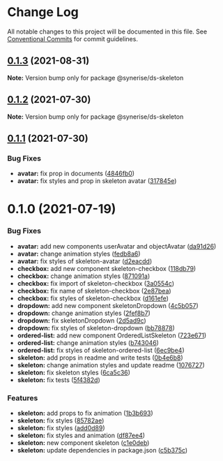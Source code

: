# Change Log

All notable changes to this project will be documented in this file.
See [Conventional Commits](https://conventionalcommits.org) for commit guidelines.

## [0.1.3](https://github.com/Synerise/synerise-design/compare/@synerise/ds-skeleton@0.1.2...@synerise/ds-skeleton@0.1.3) (2021-08-31)

**Note:** Version bump only for package @synerise/ds-skeleton





## [0.1.2](https://github.com/Synerise/synerise-design/compare/@synerise/ds-skeleton@0.1.1...@synerise/ds-skeleton@0.1.2) (2021-07-30)

**Note:** Version bump only for package @synerise/ds-skeleton





## [0.1.1](https://github.com/Synerise/synerise-design/compare/@synerise/ds-skeleton@0.1.0...@synerise/ds-skeleton@0.1.1) (2021-07-30)


### Bug Fixes

* **avatar:** fix prop in documents ([4846fb0](https://github.com/Synerise/synerise-design/commit/4846fb0eb58a6edc621400eaeecf8fcb9150804b))
* **avatar:** fix styles and prop in skeleton avatar ([317845e](https://github.com/Synerise/synerise-design/commit/317845ed1b044fb9b5cf4e613e7f8baec2d1a247))





# 0.1.0 (2021-07-19)


### Bug Fixes

* **avatar:** add new components userAvatar and objectAvatar ([da91d26](https://github.com/Synerise/synerise-design/commit/da91d2669d6c541c0e0f7c62aab88fa012899783))
* **avatar:** change animation styles ([fedb8a6](https://github.com/Synerise/synerise-design/commit/fedb8a669cf56034568f0b4f8a564f4329272cec))
* **avatar:** fix styles of skeleton-avatar ([d2eacdd](https://github.com/Synerise/synerise-design/commit/d2eacdd35bccbc789453e31a811f19edd5764ecb))
* **checkbox:** add new component skeleton-checkbox ([118db79](https://github.com/Synerise/synerise-design/commit/118db7969353b4a4666991bdd1c0870bd5f9a9b5))
* **checkbox:** change animation styles ([871091a](https://github.com/Synerise/synerise-design/commit/871091a4efebdc564ce741a5aa1f1f069cb1a4be))
* **checkbox:** fix import of skeleton-checkbox ([3a0554c](https://github.com/Synerise/synerise-design/commit/3a0554cb88aa1b34c5671d285ab2f87582ba651f))
* **checkbox:** fix name of skeleton-checkbox ([2e87bea](https://github.com/Synerise/synerise-design/commit/2e87bea0fa94bcad603ca7d706be0b6e937a4374))
* **checkbox:** fix styles of skeleton-checkbox ([d161efe](https://github.com/Synerise/synerise-design/commit/d161efe99ca679291172c41a29f1a8a094e4f72a))
* **dropdown:** add new component skeletonDropdown ([4c5b057](https://github.com/Synerise/synerise-design/commit/4c5b057eabd44a3159f7c78b46d8057ef7af8a9a))
* **dropdown:** change animation styles ([2fef8b7](https://github.com/Synerise/synerise-design/commit/2fef8b7491b45bea1d9dbc0d30f023c0221ea2ef))
* **dropdown:** fix skeletonDropdown ([2d5ad9c](https://github.com/Synerise/synerise-design/commit/2d5ad9c9e29d0198f1c60abdc47654f67bbefe15))
* **dropdown:** fix styles of skeleton-dropdown ([bb78878](https://github.com/Synerise/synerise-design/commit/bb78878ff2d3abe3f302d928297161589bb7ce76))
* **ordered-list:** add new component OrderedListSkeleton ([723e671](https://github.com/Synerise/synerise-design/commit/723e67158ac133073c5387ed104c39f87722aa5c))
* **ordered-list:** change animation styles ([b743046](https://github.com/Synerise/synerise-design/commit/b74304619e57f96534d99b60bfc002b8274373cb))
* **ordered-list:** fix styles of skeleton-ordered-list ([6ec9be4](https://github.com/Synerise/synerise-design/commit/6ec9be46681e59936e20ab13c4bb449f621adb01))
* **skeleton:** add props in readme and write tests ([0b4e6b8](https://github.com/Synerise/synerise-design/commit/0b4e6b8d23e538d7efe17b3348a9727f6b8c9f31))
* **skeleton:** change animation styles and update readme ([1076727](https://github.com/Synerise/synerise-design/commit/1076727160834593c7c30ec3e1ce28f52d0ca076))
* **skeleton:** fix skeleton styles ([6ca5c36](https://github.com/Synerise/synerise-design/commit/6ca5c36fae5e3333d2da468cc7eef4ee295aafc4))
* **skeleton:** fix tests ([5f4382d](https://github.com/Synerise/synerise-design/commit/5f4382db39a4effa40610f5d6148e74bc874c68c))


### Features

* **skeleton:** add props to fix animation ([1b3b693](https://github.com/Synerise/synerise-design/commit/1b3b6931e188e0c843075067a0c2a7f3c7d5f1ab))
* **skeleton:** fix styles ([85782ae](https://github.com/Synerise/synerise-design/commit/85782ae253927676e517d03cdf6cd05ade26a31d))
* **skeleton:** fix styles ([add0d89](https://github.com/Synerise/synerise-design/commit/add0d89cb837ed972717230eabb6f9277a5ab317))
* **skeleton:** fix styles and animation ([df87ee4](https://github.com/Synerise/synerise-design/commit/df87ee42473f0cc1d3c25fd0bf6ac3ec5d995235))
* **skeleton:** new component skeleton ([c1e0deb](https://github.com/Synerise/synerise-design/commit/c1e0deb5952121232c7300468e8145b4a8fd1b12))
* **skeleton:** update dependencies in package.json ([c5b375c](https://github.com/Synerise/synerise-design/commit/c5b375c56fe03e81f889f2c231b3b6de3f47b5c0))
